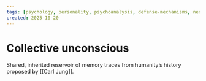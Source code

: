 ```yaml
---
tags: [psychology, personality, psychoanalysis, defense-mechanisms, neo-freudians, social-cognitive, traits, big-five, assessment, mbti]
created: 2025-10-20
---
```

# Collective unconscious

Shared, inherited reservoir of memory traces from humanity’s history proposed by [[Carl Jung]].
